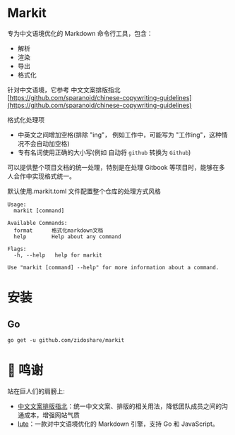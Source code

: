# Markit

专为中文语境优化的 Markdown 命令行工具，包含：

* 解析
* 渲染
* 导出
* 格式化

针对中文语境，它参考 中文文案排版指北 [https://github.com/sparanoid/chinese-copywriting-guidelines](https://github.com/sparanoid/chinese-copywriting-guidelines)

格式化处理项

* 中英文之间增加空格(排除 "ing"， 例如工作中，可能写为 "工作ing"，这种情况不会自动加空格)
* 专有名词使用正确的大小写(例如 自动将 `github` 转换为 `Github`)

可以提供整个项目文档的统一处理，特别是在处理 Gitbook 等项目时，能够在多人合作中实现格式统一。

默认使用.markit.toml 文件配置整个仓库的处理方式风格

```
Usage:
  markit [command]

Available Commands:
  format      格式化markdown文档
  help        Help about any command

Flags:
  -h, --help   help for markit

Use "markit [command] --help" for more information about a command.
```

# 安装

## Go

```
go get -u github.com/zidoshare/markit
```

# 🙏 鸣谢

站在巨人们的肩膀上:

* [中文文案排版指北](https://github.com/sparanoid/chinese-copywriting-guidelines)：统一中文文案、排版的相关用法，降低团队成员之间的沟通成本，增强网站气质
* [lute](https://github.com/8825/lute)：一款对中文语境优化的 Markdown 引擎，支持 Go 和 JavaScript。

